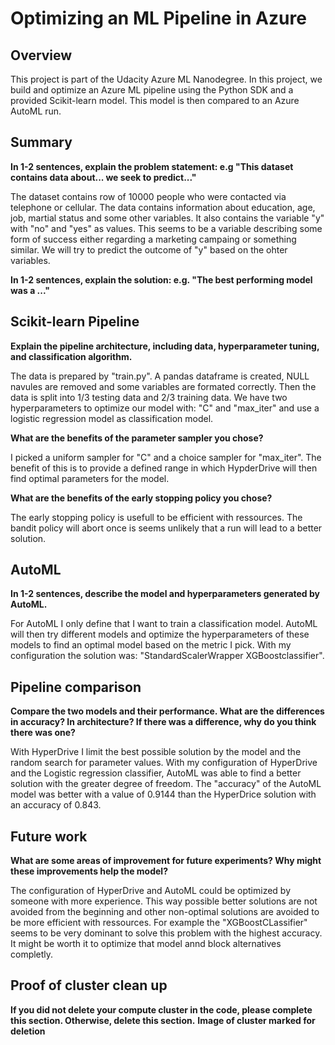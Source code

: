 # Optimizing an ML Pipeline in Azure

## Overview
This project is part of the Udacity Azure ML Nanodegree.
In this project, we build and optimize an Azure ML pipeline using the Python SDK and a provided Scikit-learn model.
This model is then compared to an Azure AutoML run.

## Summary
**In 1-2 sentences, explain the problem statement: e.g "This dataset contains data about... we seek to predict..."**

The dataset contains row of 10000 people who were contacted via telephone or cellular. The data contains information about education, age, job, martial status and some other variables. It also contains the variable "y" with "no" and "yes" as values. This seems to be a variable describing some form of success either regarding a marketing campaing or something similar. We will try to predict the outcome of "y" based on the ohter variables.

**In 1-2 sentences, explain the solution: e.g. "The best performing model was a ..."**

## Scikit-learn Pipeline
**Explain the pipeline architecture, including data, hyperparameter tuning, and classification algorithm.**

The data is prepared by "train.py". A pandas dataframe is created, NULL navules are removed and some variables are formated correctly. Then the data is split into 1/3 testing data and 2/3 training data. We have two hyperparameters to optimize our model with: "C" and "max_iter" and use a logistic regression model as classification model.

**What are the benefits of the parameter sampler you chose?**

I picked a uniform sampler for "C" and a choice sampler for "max_iter". The benefit of this is to provide a defined range in which HypderDrive will then find optimal parameters for the model.

**What are the benefits of the early stopping policy you chose?**

The early stopping policy is usefull to be efficient with ressources. The bandit policy will abort once is seems unlikely that a run will lead to a better solution.

## AutoML
**In 1-2 sentences, describe the model and hyperparameters generated by AutoML.**

For AutoML I only define that I want to train  a classification model. AutoML will then try different models and optimize the hyperparameters of these models to find an optimal model  based on the metric I pick.
With my configuration the solution was: "StandardScalerWrapper XGBoostclassifier".

## Pipeline comparison
**Compare the two models and their performance. What are the differences in accuracy? In architecture? If there was a difference, why do you think there was one?**

With HyperDrive I limit the best possible solution by the model and the random search for parameter values. With my configuration of HyperDrive and the Logistic regression classifier, AutoML was able to find a better solution with the greater degree of freedom. The "accuracy" of the AutoML model was better with a value of 0.9144 than the HyperDrice solution with an accuracy of 0.843.

## Future work
**What are some areas of improvement for future experiments? Why might these improvements help the model?**

The configuration of HyperDrive and AutoML could be optimized by someone with more experience. This way possible better solutions are not avoided from the beginning and other non-optimal solutions are avoided to be more efficient with  ressources. For example the "XGBoostCLassifier" seems to be very dominant to solve this problem with the highest accuracy. It might be worth it to optimize that model annd block alternatives completly.

## Proof of cluster clean up
**If you did not delete your compute cluster in the code, please complete this section. Otherwise, delete this section.**
**Image of cluster marked for deletion**
